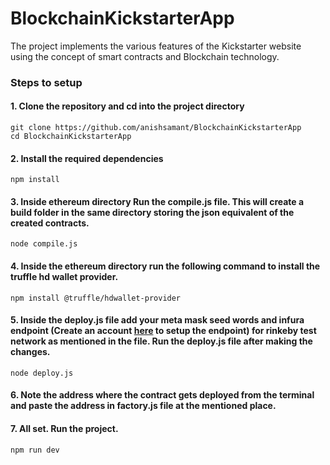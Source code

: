 # BlockchainKickstarterApp
The project implements the various features of the Kickstarter website using the concept of smart contracts and Blockchain technology.

### Steps to setup
#### 1. Clone the repository and cd into the project directory
```
git clone https://github.com/anishsamant/BlockchainKickstarterApp
cd BlockchainKickstarterApp
```

#### 2. Install the required dependencies
```
npm install
```

#### 3. Inside ethereum directory Run the compile.js file. This will create a build folder in the same directory storing the json        equivalent of the created contracts.
```
node compile.js
```
#### 4. Inside the ethereum directory run the following command to install the truffle hd wallet provider.
```
npm install @truffle/hdwallet-provider
```

#### 5. Inside the deploy.js file add your meta mask seed words and infura endpoint (Create an account [here](https://infura.io/) to setup the endpoint) for rinkeby test network as mentioned in the file. Run the deploy.js file after making the changes.
```
node deploy.js
```

#### 6. Note the address where the contract gets deployed from the terminal and paste the address in factory.js file at the mentioned place.

#### 7. All set. Run the project.
```
npm run dev
```
